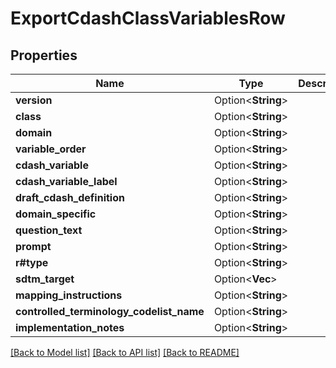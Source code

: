# ExportCdashClassVariablesRow

## Properties

Name | Type | Description | Notes
------------ | ------------- | ------------- | -------------
**version** | Option<**String**> |  | [optional]
**class** | Option<**String**> |  | [optional]
**domain** | Option<**String**> |  | [optional]
**variable_order** | Option<**String**> |  | [optional]
**cdash_variable** | Option<**String**> |  | [optional]
**cdash_variable_label** | Option<**String**> |  | [optional]
**draft_cdash_definition** | Option<**String**> |  | [optional]
**domain_specific** | Option<**String**> |  | [optional]
**question_text** | Option<**String**> |  | [optional]
**prompt** | Option<**String**> |  | [optional]
**r#type** | Option<**String**> |  | [optional]
**sdtm_target** | Option<**Vec<String>**> |  | [optional]
**mapping_instructions** | Option<**String**> |  | [optional]
**controlled_terminology_codelist_name** | Option<**String**> |  | [optional]
**implementation_notes** | Option<**String**> |  | [optional]

[[Back to Model list]](../README.md#documentation-for-models) [[Back to API list]](../README.md#documentation-for-api-endpoints) [[Back to README]](../README.md)


